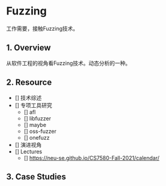 # Fuzzing

工作需要，接触Fuzzing技术。

## 1. Overview
从软件工程的视角看Fuzzing技术。动态分析的一种。

## 2. Resource
- [] 技术综述
- [] 专项工具研究
    - [] afl
    - [] libfuzzer
    - [] maybe
    - [] oss-fuzzer
    - [] onefuzz
- [] 演进视角
- [] Lectures
  - [] https://neu-se.github.io/CS7580-Fall-2021/calendar/
  
## 3. Case Studies


